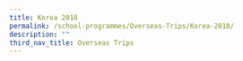 ```yaml
---
title: Korea 2018
permalink: /school-programmes/Overseas-Trips/Korea-2018/
description: ""
third_nav_title: Overseas Trips
---
```

